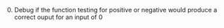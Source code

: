 0) Debug if the function testing for positive or negative would produce a correct ouput for an input of 0
